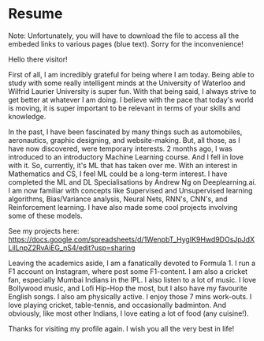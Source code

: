 # Resume

Note: Unfortunately, you will have to download the file to access all the embeded links to various pages (blue text). Sorry for the inconvenience!

Hello there visitor!

First of all, I am incredibly grateful for being where I am today. Being able to study with some really intelligent minds at the University of Waterloo and Wilfrid Laurier University is super fun. With that being said, I always strive to get better at whatever I am doing. I believe with the pace that today's world is moving, it is super important to be relevant in terms of your skills and knowledge.

In the past, I have been fascinated by many things such as automobiles, aeronautics, graphic designing, and website-making. But, all those, as I have now discovered, were temporary interests. 2 months ago, I was introduced to an introductory Machine Learning course. And I fell in love with it. So, currently, it's ML that has taken over me. With an interest in Mathematics and CS, I feel ML could be a long-term interest. I have completed the ML and DL Specialisations by Andrew Ng on Deeplearning.ai. I am now familiar with concepts like Supervised and Unsupervised learning algorithms, Bias/Variance analysis, Neural Nets, RNN's, CNN's, and Reinforcement learning. I have also made some cool projects involving some of these models. 

See my projects here: https://docs.google.com/spreadsheets/d/1WenpbT_HygIK9Hwd9DOsJpJdXLilLnpZ2RvAiEG_nS4/edit?usp=sharing

Leaving the academics aside, I am a fanatically devoted to Formula 1. I run a F1 account on Instagram, where post some F1-content. I am also a cricket fan, especially Mumbai Indians in the IPL. I also listen to a lot of music. I love Bollywood music, and Lofi Hip-Hop the most, but I also have my favourite English songs. I also am physically active. I enjoy those 7 mins work-outs. I love playing cricket, table-tennis, and occasionally badminton. And obviously, like most other Indians, I love eating a lot of food (any cuisine!).

Thanks for visiting my profile again. I wish you all the very best in life!
